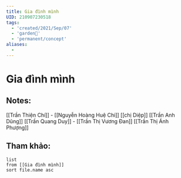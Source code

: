 ```yaml
---
title: Gia đình mình
UID: 210907230518
tags:
  - 'created/2021/Sep/07'
  - 'garden🏡'
  - 'permanent/concept'
aliases:
  - 
---
```

# Gia đình mình

## Notes:
[[Trần Thiện Chí]] - [[Nguyễn Hoàng Huệ Chi]]
[[chị Diệp]]
[[Trần Anh Dũng]]
[[Trần Quang Duy]] - [[Trần Thị Vương Đan]]
[[Trần Thị Ánh Phượng]]


## Tham khảo:
```dataview
list
from [[Gia đình mình]]
sort file.name asc
```